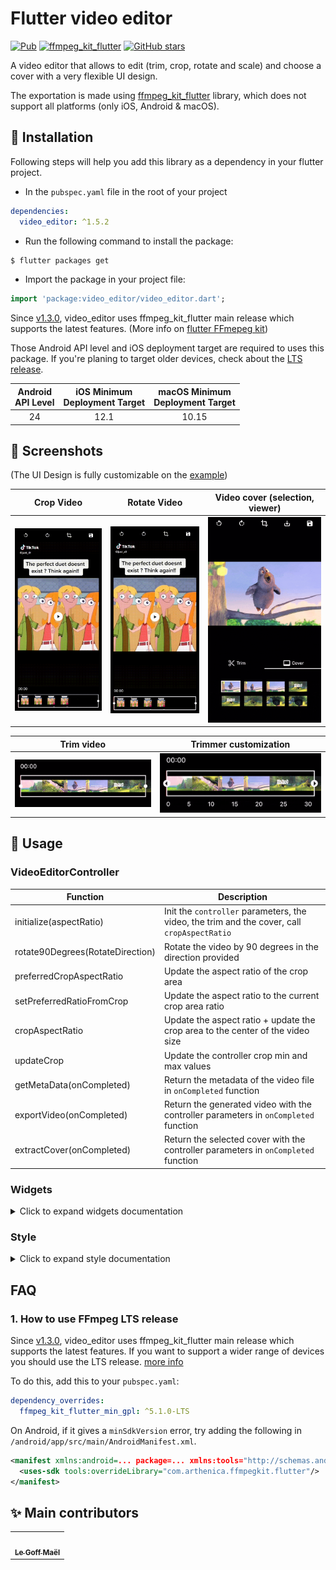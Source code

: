 # Flutter video editor

[![Pub](https://img.shields.io/pub/v/video_editor.svg)](https://pub.dev/packages/video_editor)
[![ffmpeg_kit_flutter](https://img.shields.io/badge/ffmpeg_kit_flutter-v5.1.0-green)](https://pub.dev/packages/ffmpeg_kit_flutter)
[![GitHub stars](https://img.shields.io/github/stars/seel-channel/video_editor?style=social)](https://github.com/seel-channel/video_editor/stargazers)

A video editor that allows to edit (trim, crop, rotate and scale) and choose a cover with a very flexible UI design.

The exportation is made using [ffmpeg_kit_flutter](https://pub.dev/packages/ffmpeg_kit_flutter) library, which does not support all platforms (only iOS, Android & macOS).

## 📖 Installation

Following steps will help you add this library as a dependency in your flutter project.

- In the `pubspec.yaml` file in the root of your project

```yaml
dependencies:
  video_editor: ^1.5.2
```

- Run the following command to install the package:

```bash
$ flutter packages get
```

- Import the package in your project file:

```dart
import 'package:video_editor/video_editor.dart';
```

Since [v1.3.0](https://github.com/seel-channel/video_editor/releases/tag/v1.3.0), video_editor uses ffmpeg_kit_flutter main release which supports the latest features. (More info on [flutter FFmepeg kit](https://github.com/arthenica/ffmpeg-kit/tree/main/flutter/flutter))

Those Android API level and iOS deployment target are required to uses this package. If you're planing to target older devices, check about the [LTS release](#1-how-to-use-ffmpeg-lts-release).

<table>
<thead>
<tr>
<th align="center">Android<br>API Level</th>
<th align="center">iOS Minimum<br>Deployment Target</th>
<th align="center">macOS Minimum<br>Deployment Target</th>
</tr>
</thead>
<tbody>
<tr>
<td align="center">24</td>
<td align="center">12.1</td>
<td align="center">10.15</td>
</tr>
</tbody>
</table>

## 📸 Screenshots
(The UI Design is fully customizable on the [example](https://pub.dev/packages/video_editor/example))

| Crop Video                          | Rotate Video                          | Video cover (selection, viewer)       |
| ----------------------------------- | ------------------------------------- | ------------------------------------- |
| ![](./assets/readme/crop_video.gif) | ![](./assets/readme/rotate_video.gif) | ![](./assets/readme/cover_viewer.gif) |

| Trim video                              | Trimmer customization                       |
| --------------------------------------- |  ------------------------------------------ |
| ![](./assets/readme/new_trim_video.gif) | ![](./assets/readme/new_trimmer_icons.gif)  |

## 👀 Usage

### VideoEditorController

| Function                         | Description                       |
| -------------------------------- | --------------------------------- |
| initialize(aspectRatio)          | Init the `controller` parameters, the video, the trim and the cover, call `cropAspectRatio` |
| rotate90Degrees(RotateDirection) | Rotate the video by 90 degrees in the direction provided            |
| preferredCropAspectRatio         | Update the aspect ratio of the crop area                            |
| setPreferredRatioFromCrop        | Update the aspect ratio to the current crop area ratio              |
| cropAspectRatio                  | Update the aspect ratio + update the crop area to the center of the video size |
| updateCrop                       | Update the controller crop min and max values                       |
| getMetaData(onCompleted)         | Return the metadata of the video file in `onCompleted` function     |
| exportVideo(onCompleted)         | Return the generated video with the controller parameters in `onCompleted` function |
| extractCover(onCompleted)        | Return the selected cover with the controller parameters in `onCompleted` function  |

### Widgets

<details>
  <summary>Click to expand widgets documentation</summary>

####  Crop
##### 1. CropGridViewer

This widget is used to enable the crop actions on top of the video, or only to preview the cropped result.

| Param                            | Description                       |
| -------------------------------- | --------------------------------- |
| required VideoEditorController controller | The `controller` param is mandatory so every change in the controller settings will propagate in the crop view |
| bool showGrid = true | The `showGrid` param specifies whether the crop action can be triggered and if the crop grid is shown, set this param to `false` to display the preview of the cropped video |
| double horizontalMargin = 0.0 | The `horizontalMargin` param need to be specify when there is a margin outside the crop view, so in case of a change the new layout can be computed properly (i.e after a rotation) |

#### Trimmer

##### 1. TrimSlider

Display the trimmer containing video thumbnails with rotation and crop parameters.

| Param                            | Description                       |
| -------------------------------- | --------------------------------- |
| required VideoEditorController controller | The `controller` param is mandatory so every change in the controller settings will propagate in the trim slider view |
| double height = 0.0 | The `height` param specifies the height of the generated thumbnails |
| double quality = 10 | The `quality` param specifies the quality of the generated thumbnails, from 0 to 100 ([more info](https://pub.dev/packages/video_thumbnail)) |
| double horizontalMargin = 0.0 | The `horizontalMargin` param specifies the horizontal space to set around the slider. It is important when the trim can be dragged (`controller.maxDuration` < `controller.videoDuration`) |
| Widget? child | The `child` param can be specify to display a widget below this one (e.g: TrimTimeline) |

##### 2. TrimTimeline

Display the video timeline.

| Param                            | Description                       |
| -------------------------------- | --------------------------------- |
| required VideoEditorController controller | The `controller` param is mandatory so depending on the `controller.maxDuration`, the generated timeline will be different |
| double secondGap = 5 | The `secondGap` param specifies time gap in second between every points of the timeline |
| EdgeInsets margin = EdgeInsets.zero | The `margin` param specifies the space surrounding the timeline |

#### Cover
##### 1. CoverSelection

Display a couple of generated covers with rotation and crop parameters to updated the selected cover.

| Param                            | Description                       |
| -------------------------------- | --------------------------------- |
| required VideoEditorController controller | The `controller` param is mandatory so every change in the controller settings will propagate in the cover selection view |
| double height = 0.0 | The `height` param specifies the height of the generated thumbnails |
| double quality = 10 | The `quality` param specifies the quality of the generated thumbnails, from 0 to 100 ([more info](https://pub.dev/packages/video_thumbnail)) |
| double horizontalMargin = 0.0 | The `horizontalMargin` param need to be specify when there is a margin outside the crop view, so in case of a change the new layout can be computed properly. |
| int quantity = 5 | The `quantity` param specifies the quantity of thumbnails to generate |

##### 2. CoverViewer

Display the selected cover with rotation and crop parameters.

| Param                            | Description                       |
| -------------------------------- | --------------------------------- |
| required VideoEditorController controller | The `controller` param is mandatory so every change in the controller settings will propagate the crop parameters in the cover view |
| String noCoverText = 'No selection' | The `noCoverText` param specifies the text to display when selectedCover is `null` |

</details>

### Style

<details>
  <summary>Click to expand style documentation</summary>

#### 1. CropStyle

You can create your own CropStyle class to customize the CropGridViewer appareance.

| Param                            | Description                       |
| -------------------------------- | --------------------------------- |
| Color croppingBackground = Colors.black.withOpacity(0.48) | The `croppingBackground` param specifies the color of the paint area outside the crop area when copping |
| Color background = Colors.black | The `background` param specifies the color of the paint area outside the crop area when not copping |
| double gridLineWidth = 1 | The `gridLineWidth` param specifies the width of the crop lines |
| Color gridLineColor = Colors.white | The `gridLineColor` param specifies the color of the crop lines |
| int gridSize = 3 | The `gridSize` param specifies the quantity of columns and rows in the crop view |
| Color boundariesColor = Colors.white | The `boundariesColor` param specifies the color of the crop area's corner |
| double boundariesLength = 20 | The `boundariesLength` param specifies the length of the crop area's corner |
| double boundariesWidth = 5 | The `boundariesWidth` param specifies the width of the crop area's corner |

#### 2. TrimStyle

You can create your own TrimStyle class to customize the TrimSlider appareance.

| Param                            | Description                       |
| -------------------------------- | --------------------------------- |
| Color background = Colors.black.withOpacity(0.6) | The `background` param specifies the color of the paint area outside the trimmed area |
| Color positionLineColor = Colors.red | The `positionLineColor` param specifies the color of the line showing the video position |
| double positionLineWidth = 2 | The `positionLineWidth` param specifies the width  of the line showing the video position |
| Color lineColor = Colors.white | The `lineColor` param specifies the color of the borders around the trimmed area |
| double lineWidth = 2 | The `lineWidth` param specifies the width of the borders around the trimmed area |
| Color iconColor = Colors.black | The `iconColor` param specifies the color of the icons on the trimmed area's edges |
| double circleSize = 8 | The `circleSize` param specifies the size of the circle behind the icons on the trimmed area's edges |
| double iconSize = 25 | The `iconSize` param specifies the size of the icon on the trimmed area's edges |
| IconData? leftIcon = Icons.arrow_left | The `leftIcon` param specifies the icon to show on the left edge of the trimmed area |
| IconData? rightIcon = Icons.arrow_right | The `rightIcon` param specifies the icon to show on the right edge of the trimmed area |

#### 3. CoverStyle

You can create your own CoverStyle class to customize the CoverSelection appareance.

| Param                            | Description                       |
| -------------------------------- | --------------------------------- |
| Color selectedBorderColor = Colors.white | The `selectedBorderColor` param specifies the color of the border around the selected cover thumbnail |
| double selectedBorderWidth = 2 | The `selectedBorderWidth` param specifies the width of the border around the selected cover thumbnail |
| Widget? selectedIndicator | The `selectedIndicator` param specifies the `Widget` to show on top of the selected cover |
| AlignmentGeometry selectedIndicatorAlign = Alignment.bottomRight | The `selectedIndicatorAlign` param specifies where `selectedIndicator` should be shown in the `Stack` |

</details>

## FAQ

### 1. How to use FFmpeg LTS release

Since [v1.3.0](https://github.com/seel-channel/video_editor/releases/tag/v1.3.0), video_editor uses ffmpeg_kit_flutter main release which supports the latest features. If you want to support a wider range of devices you should use the LTS release. [more info](https://github.com/arthenica/ffmpeg-kit/tree/main/flutter/flutter#24-lts-releases)


To do this, add this to your `pubspec.yaml`:
```yaml
dependency_overrides:
  ffmpeg_kit_flutter_min_gpl: ^5.1.0-LTS
```

On Android, if it gives a `minSdkVersion` error, try adding the following in `/android/app/src/main/AndroidManifest.xml`.

```xml
<manifest xmlns:android=... package=... xmlns:tools="http://schemas.android.com/tools" >
  <uses-sdk tools:overrideLibrary="com.arthenica.ffmpegkit.flutter"/>
</manifest>
```

## ✨ Main contributors

<table>
  <tr>
    <td align="center"><a href="https://github.com/LeGoffMael"><img src="https://avatars.githubusercontent.com/u/22376981?v=4?s=200" width="100px;" alt=""/><br/><sub><b>Le Goff Maël</b></sub></a></td>
  </tr>
</table>
<br/>
